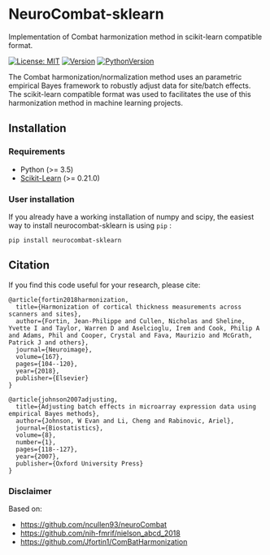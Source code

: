 # NeuroCombat-sklearn
Implementation of Combat harmonization method in scikit-learn compatible format.


[![License: MIT](https://img.shields.io/github/license/Warvito/neurocombat_sklearn)](https://opensource.org/licenses/MIT) 
[![Version](https://img.shields.io/pypi/v/neurocombat-sklearn)](https://pypi.org/project/neurocombat-sklearn/)
[![PythonVersion](https://img.shields.io/pypi/pyversions/neurocombat-sklearn)]()

The Combat harmonization/normalization method uses an parametric empirical Bayes framework to robustly adjust data for site/batch effects. 
The scikit-learn compatible format was used to facilitates the use of this harmonization method in machine learning projects.
 

## Installation

### Requirements
- Python (>= 3.5)
- [Scikit-Learn](https://scikit-learn.org/) (>= 0.21.0)


### User installation

If you already have a working installation of numpy and scipy,
the easiest way to install neurocombat-sklearn is using ``pip``   :

    pip install neurocombat-sklearn
 

## Citation
If you find this code useful for your research, please cite:

    @article{fortin2018harmonization,
      title={Harmonization of cortical thickness measurements across scanners and sites},
      author={Fortin, Jean-Philippe and Cullen, Nicholas and Sheline, Yvette I and Taylor, Warren D and Aselcioglu, Irem and Cook, Philip A and Adams, Phil and Cooper, Crystal and Fava, Maurizio and McGrath, Patrick J and others},
      journal={Neuroimage},
      volume={167},
      pages={104--120},
      year={2018},
      publisher={Elsevier}
    }
    
    @article{johnson2007adjusting,
      title={Adjusting batch effects in microarray expression data using empirical Bayes methods},
      author={Johnson, W Evan and Li, Cheng and Rabinovic, Ariel},
      journal={Biostatistics},
      volume={8},
      number={1},
      pages={118--127},
      year={2007},
      publisher={Oxford University Press}
    }

### Disclaimer

Based on:
 - https://github.com/ncullen93/neuroCombat
 - https://github.com/nih-fmrif/nielson_abcd_2018
 - https://github.com/Jfortin1/ComBatHarmonization

